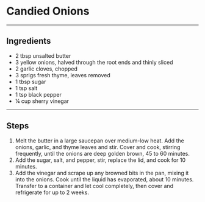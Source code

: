 # Candied Onions

---

## Ingredients

* 2 tbsp unsalted butter
* 3 yellow onions, halved through the root ends and thinly sliced
* 2 garlic cloves, chopped
* 3 sprigs fresh thyme, leaves removed
* 1 tbsp sugar
* 1 tsp salt
* 1 tsp black pepper
* ¼ cup sherry vinegar


---

## Steps

1.  Melt the butter in a large saucepan over medium-low heat. Add the onions, garlic, and thyme leaves and stir. Cover and cook, stirring frequently, until the onions are deep golden brown, 45 to 60 minutes.
2.  Add the sugar, salt, and pepper, stir, replace the lid, and cook for 10 minutes.
3.  Add the vinegar and scrape up any browned bits in the pan, mixing it into the onions. Cook until the liquid has evaporated, about 10 minutes. Transfer to a container and let cool completely, then cover and refrigerate for up to 2 weeks.
